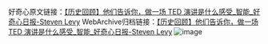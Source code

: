 好奇心原文链接：[【历史回顾】他们告诉你，做一场 TED 演讲是什么感受_智能_好奇心日报-Steven Levy](https://www.qdaily.com/articles/7812.html)
WebArchive归档链接：[【历史回顾】他们告诉你，做一场 TED 演讲是什么感受_智能_好奇心日报-Steven Levy](http://web.archive.org/web/20180912002126/http://www.qdaily.com:80/articles/7812.html)
![image](http://ww3.sinaimg.cn/large/007d5XDply1g3wk01a3ebj30u05ig1ky)